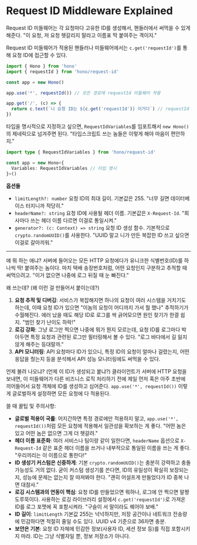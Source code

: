 # Request ID Middleware Explained
Request ID 미들웨어는 각 요청마다 고유한 ID를 생성해서, 핸들러에서 써먹을 수 있게 해준다. "이 요청, 저 요청 헷갈리지 말라고 이름표 딱 붙여주는 격이지."

Request ID 미들웨어가 적용된 핸들러나 미들웨어에서는 `c.get('requestId')`를 통해 요청 ID에 접근할 수 있다.

```typescript
import { Hono } from 'hono'
import { requestId } from 'hono/request-id'

const app = new Hono()

app.use('*', requestId()) // 모든 경로에 requestId 미들웨어 적용

app.get('/', (c) => {
  return c.text(`니 요청 ID는 ${c.get('requestId')} 이거다`) // requestId 가져오기
})
```

타입을 명시적으로 지정하고 싶으면, `RequestIdVariables`를 임포트해서 `new Hono()`의 제네릭으로 넘겨주면 된다. "타입스크립트 쓰는 놈들은 이렇게 해야 마음이 편안하지."

```typescript
import type { RequestIdVariables } from 'hono/request-id'

const app = new Hono<{
  Variables: RequestIdVariables // 타입 명시
}>()
```

**옵션들**
*   `limitLength?: number`
    요청 ID의 최대 길이. 기본값은 255. "너무 길면 데이터베이스 터지니까 적당히."
*   `headerName?: string`
    요청 ID에 사용될 헤더 이름. 기본값은 `X-Request-Id`. "회사마다 쓰는 헤더 이름 다르면 이걸로 통일시켜."
*   `generator?: (c: Context) => string`
    요청 ID 생성 함수. 기본적으로 `crypto.randomUUID()`를 사용한다. "UUID 말고 니가 만든 복잡한 ID 쓰고 싶으면 이걸로 갈아끼워."

---

얘 뭐 하는 애냐?
서버에 들어오는 모든 HTTP 요청에다가 유니크한 식별번호(ID)를 하나씩 딱! 붙여주는 놈이다. 마치 택배 송장번호처럼, 어떤 요청인지 구분하고 추적할 때 써먹으려고. "이거 없으면 나중에 로그 뒤질 때 눈 빠진다."

왜 쓰는데? (왜 이런 걸 만들어서 붙이는데?)
1.  **요청 추적 및 디버깅**: 서비스가 복잡해지면 하나의 요청이 여러 시스템을 거치기도 하는데, 이때 요청 ID가 있으면 "이놈의 요청이 어디까지 가서 뭘 했나" 추적하기가 수월해진다. 에러 났을 때도 해당 ID로 로그를 싹 긁어모으면 원인 찾기가 한결 쉽지. "범인 찾기 난이도 하락!"
2.  **로깅 강화**: 그냥 로그만 찍으면 나중에 뭐가 뭔지 모르는데, 요청 ID를 로그마다 박아두면 특정 요청과 관련된 로그만 필터링해서 볼 수 있다. "로그 바다에서 길 잃지 않게 해주는 등대랄까."
3.  **API 모니터링**: API 요청마다 ID가 있으니, 특정 ID의 요청이 얼마나 걸렸는지, 어떤 응답을 줬는지 등을 분석해서 API 성능 모니터링에도 써먹을 수 있다.

언제 불려 나오냐? (언제 이 ID가 생성되고 붙냐?)
클라이언트가 서버에 HTTP 요청을 보내면, 이 미들웨어가 다른 비즈니스 로직 처리하기 전에 제일 먼저 혹은 아주 초반에 끼어들어서 요청 객체에 ID를 생성하고 심어준다. `app.use('*', requestId())` 이렇게 글로벌하게 설정하면 모든 요청에 다 적용된다.

쓸 때 꿀팁 및 주의사항:
*   **글로벌 적용이 국룰**: 어지간하면 특정 경로에만 적용하지 말고, `app.use('*', requestId())`처럼 모든 요청에 적용해서 일관성을 확보하는 게 좋다. "어떤 놈은 있고 어떤 놈은 없으면 그게 더 헷갈려."
*   **헤더 이름 표준화**: 여러 서비스나 팀이랑 같이 일한다면, `headerName` 옵션으로 `X-Request-Id` 같은 표준 헤더 이름을 쓰거나 내부적으로 통일된 이름을 쓰는 게 좋다. "우리끼리는 이 이름으로 통한다!"
*   **ID 생성기 커스텀은 신중하게**: 기본 `crypto.randomUUID()`는 충분히 강력하고 충돌 가능성도 거의 없다. 굳이 커스텀 생성기를 쓴다면, ID의 유일성이 확실히 보장되는지, 성능에 문제는 없는지 잘 따져봐야 한다. "괜히 어설프게 만들었다가 ID 중복 나면 대참사."
*   **로깅 시스템과의 연동이 핵심**: 요청 ID를 만들었으면 뭐하나, 로그에 안 찍으면 말짱 도루묵이다. 사용하는 로깅 라이브러리 설정에서 `c.get('requestId')`로 가져온 ID를 로그 포맷에 꼭 포함시켜라. "구슬이 서 말이라도 꿰어야 보배."
*   **ID 길이**: `limitLength` 기본값 255는 넉넉하지만, 저장 공간이나 네트워크 전송량에 민감하다면 적절히 줄일 수도 있다. UUID v4 기준으로 36자면 충분.
*   **보안은 기본**: 요청 ID 자체에 민감한 정보(사용자 ID, 세션 정보 등)를 직접 포함시키지 마라. ID는 그냥 식별자일 뿐, 정보 저장소가 아니다.